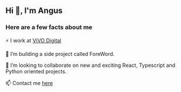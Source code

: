## Hi 👋, I'm Angus

### Here are a few facts about me

⚡ I work at [ViVO Digital](https://vivo.digital)

🔭 I’m building a side project called ForeWord.

👯 I’m looking to collaborate on new and exciting React, Typescript and Python oriented projects.

📫 Contact me [here](https://angusbezzina.com)
